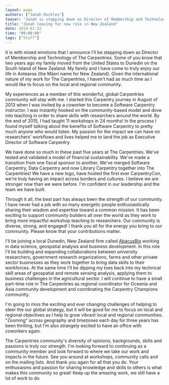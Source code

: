 ```yaml
---
layout: page
authors: ["Jonah Duckles"]
teaser: "Jonah is stepping down as Director of Membership and Technology"
title: "Jonah leaving for new role in New Zealand"
date: 2019-01-22
time: "09:00:00"
tags: [“Staff”]
---
```


It is with mixed emotions that I announce I'll be stepping down as Director of Membership and Technology of The Carpentries. Some of you know that two years ago my family moved from the United States to Dunedin on the South Island of New Zealand. My family and I have come to truly enjoy our life in Aotearoa (the Māori name for New Zealand). Given the international nature of my work for The Carpentries, I haven't had as much time as I would like to focus on the local and regional community.

My experiences as a member of this wonderful, global Carpentries community will stay with me. I started this Carpentry journey in August of 2013 when I was invited by a coworker to become a Software Carpentry instructor. I was instantly hooked on the community-based model and dove into teaching in order to share skills with researchers around the world. By the end of 2015, I had taught 11 workshops in 24 months! In the process I found myself talking about the benefits of Software Carpentry to pretty much anyone who would listen. My passion for the impact we can have on researchers' workflows and lives helped me to land the job as Executive Director of Software Carpentry.

We have done so much in these past five years at The Carpentries. We've tested and validated a model of financial sustainability. We've made a transition from one fiscal sponsor to another. We've merged Software Carpentry, Data Carpentry and now Library Carpentry together into The Carpentries! We have a new logo, have hosted the first ever CarpentryCon, we're truly having an impact across borders and cultures. I believe we are stronger now than we were before. I'm confident in our leadership and the team we have built.

Through it all, the best part has always been the strength of our community. I have never had a job with so many energetic people enthusiastically sharing their wisdom and expertise toward a common mission. It has been exciting to support community builders all over the world as they work to bring more impactful workshop teaching to researchers. Our community is diverse, strong, and engaged! I thank you all for the energy you bring to our community. Please know that your contributions matter.

I'll be joining a local Dunedin, New Zealand firm called [AbacusBio](http://abacusbio.com) working in data science, geospatial analysis and business development. In this role I'll be building and expanding collaborations between university researchers, government research organizations, farms and other private sector businesses as they work together to bring data skills to their workforces. At the same time I'll be dipping my toes back into my technical skill areas of geospatial and remote sensing analysis, applying them to business challenges in the agricultural sector. I will continue to have a small part-time role in The Carpentries as regional coordinator for Oceania and Asia community development and coordinating the Carpentry Champions community.

I'm going to miss the exciting and ever changing challenges of helping to steer the our global strategy, but it will be good for me to focus on local and regional objectives as I help to grow vibrant local and regional communities. "Zooming" across geography and timezones each day for three years has been thrilling, but I'm also strangely excited to have an office with coworkers again.

The Carpentries community's diversity of opinions, backgrounds, skills and passions is truly our strength. I'm looking forward to continuing as a community member and look forward to where we take our work and impacts in the future. See you around at workshops, community calls and on the mailing lists. And thank you again for all that you do. Your enthusiasms and passion for sharing knowledge and skills to others is what makes this community so great! Keep up the amazing work, we still have a lot of work to do. 
